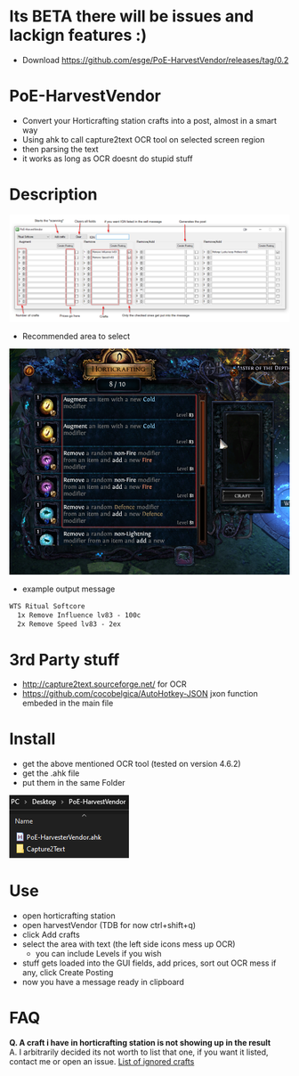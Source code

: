 # Its BETA there will be issues and lackign features :)
 - Download https://github.com/esge/PoE-HarvestVendor/releases/tag/0.2
 
# PoE-HarvestVendor
  - Convert your Horticrafting station crafts into a post, almost in a smart way
  - Using ahk to call capture2text OCR tool on selected screen region
  - then parsing the text
  - it works as long as OCR doesnt do stupid stuff

# Description

<img src="examples/Description.png">

- Recommended area to select
<img src="examples/snapshotArea.png">
 
- example output message
```
WTS Ritual Softcore 
  1x Remove Influence lv83 - 100c
  2x Remove Speed lv83 - 2ex
```


# 3rd Party stuff
  - http://capture2text.sourceforge.net/ for OCR
  - https://github.com/cocobelgica/AutoHotkey-JSON jxon function embeded in the main file

# Install
  - get the above mentioned OCR tool (tested on version 4.6.2)
  - get the .ahk file
  - put them in the same Folder  
  <img src="examples/folder.png">  

# Use
  - open horticrafting station
  - open harvestVendor (TDB for now ctrl+shift+q)
  - click Add crafts
  - select the area with text (the left side icons mess up OCR)
    - you can include Levels if you wish
  - stuff gets loaded into the GUI fields, add prices, sort out OCR mess if any, click Create Posting
  - now you have a message ready in clipboard
  
 
# FAQ
 **Q. A craft i have in horticrafting station is not showing up in the result**  
 A. I arbitrarily decided its not worth to list that one, if you want it listed, contact me or open an issue. [List of ignored crafts](https://github.com/esge/PoE-HarvestVendor/wiki/Crafts-that-are-being-ignored)
